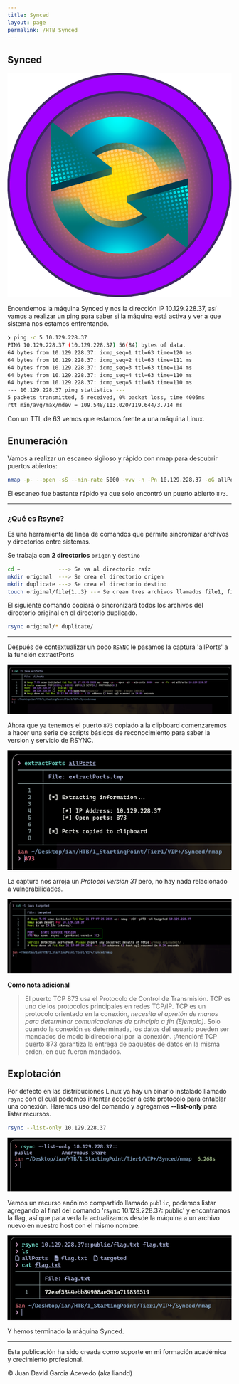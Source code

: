 ```yaml
---
title: Synced
layout: page
permalink: /HTB_Synced
---
```


<h2 class="amarillo">Synced</h2>
<div id="imgs" style="text-align: center;">
  <img src="/assets/images/StartingPoint/VIP/Synced/synced.webp" alt="under" oncontextmenu="return false;">
</div>

Encendemos la máquina Synced y nos la dirección IP 10.129.228.37, así vamos a realizar un ping para saber si la máquina está activa y ver a que sistema nos estamos enfrentando.

```bash
❯ ping -c 5 10.129.228.37
PING 10.129.228.37 (10.129.228.37) 56(84) bytes of data.
64 bytes from 10.129.228.37: icmp_seq=1 ttl=63 time=120 ms
64 bytes from 10.129.228.37: icmp_seq=2 ttl=63 time=111 ms
64 bytes from 10.129.228.37: icmp_seq=3 ttl=63 time=114 ms
64 bytes from 10.129.228.37: icmp_seq=4 ttl=63 time=110 ms
64 bytes from 10.129.228.37: icmp_seq=5 ttl=63 time=110 ms
--- 10.129.228.37 ping statistics ---
5 packets transmitted, 5 received, 0% packet loss, time 4005ms
rtt min/avg/max/mdev = 109.548/113.020/119.644/3.714 ms
```

Con un TTL de 63 vemos que estamos frente a una máquina Linux.
<h2 class="amarillo">Enumeración</h2>

Vamos a realizar un escaneo sigiloso y rápido con nmap para descubrir puertos abiertos:

```bash
nmap -p- --open -sS --min-rate 5000 -vvv -n -Pn 10.129.228.37 -oG allPorts
```

El escaneo fue bastante rápido ya que solo encontró un puerto abierto `873`.

<hr />
<h3 class="verden">¿Qué es Rsync?</h3>

Es una herramienta de línea de comandos que permite sincronizar archivos y directorios entre sistemas.

Se trabaja con **2 directorios** `origen` y `destino`

```bash
cd ~            ---> Se va al directorio raíz
mkdir original  ---> Se crea el directorio origen
mkdir duplicate ---> Se crea el directorio destino
touch original/file{1..3} --> Se crean tres archivos llamados file1, file2, file3 dentro de original
```

El siguiente comando copiará o sincronizará todos los archivos del directorio original en el directorio duplicado.

```bash
rsync original/* duplicate/
```
<hr />

Después de contextualizar un poco `RSYNC` le pasamos la captura 'allPorts' a la función extractPorts
<div style="text-align: center;">
  <img src="/assets/images/StartingPoint/VIP/Synced/extractPorts.png" alt="under" oncontextmenu="return false;">
</div>

Ahora que ya tenemos el puerto `873` copiado a la clipboard comenzaremos a hacer una serie de scripts básicos de reconocimiento para saber la version y servicio de RSYNC.
<div style="text-align: center;">
  <img src="/assets/images/StartingPoint/VIP/Synced/extractPorts1.png" alt="under" oncontextmenu="return false;">
</div>

La captura nos arroja un _Protocol version 31_ pero, no hay nada relacionado a vulnerabilidades.
<div style="text-align: center;">
  <img src="/assets/images/StartingPoint/VIP/Synced/nmap.png" alt="under" oncontextmenu="return false;">
</div>

**Como nota adicional**
> El puerto TCP 873 usa el Protocolo de Control de Transmisión. TCP es uno de los protocolos principales en redes TCP/IP. TCP es un protocolo orientado en la conexión, _necesita el apretón de manos para determinar comunicaciones de principio a fin (Ejemplo)_. Solo cuando la conexión es determinada, los datos del usuario pueden ser mandados de modo bidireccional por la conexión.
> ¡Atención! TCP puerto 873 garantiza la entrega de paquetes de datos en la misma orden, en que fueron mandados.

<h2 class="amarillo">Explotación</h2>

Por defecto en las distribuciones Linux ya hay un binario instalado llamado `rsync` con el cual podemos intentar acceder a este protocolo para entablar una conexión. Haremos uso del comando y agregamos **--list-only** para listar recursos.

```bash
rsync --list-only 10.129.228.37
```
<div style="text-align: center;">
  <img src="/assets/images/StartingPoint/VIP/Synced/rsync.png" alt="under" oncontextmenu="return false;">
</div>

Vemos un recurso anónimo compartido llamado `public`, podemos listar agregando al final del comando 'rsync 10.129.228.37::public' y encontramos la flag, así que para verla la actualizamos desde la máquina a un archivo nuevo en nuestro host con el mismo nombre.
<div style="text-align: center;">
  <img src="/assets/images/StartingPoint/VIP/Synced/flag.png" alt="under" oncontextmenu="return false;">
</div>

Y hemos terminado la máquina Synced.

---

Esta publicación ha sido creada como soporte en mi formación académica y crecimiento profesional.

© Juan David Garcia Acevedo (aka liandd)
